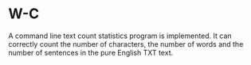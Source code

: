 # W-C
A command line text count statistics program is implemented. It can correctly count the number of characters, the number of words and the number of sentences in the pure English TXT text.

